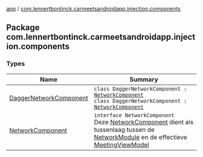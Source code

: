 [app](../index.md) / [com.lennertbontinck.carmeetsandroidapp.injection.components](./index.md)

## Package com.lennertbontinck.carmeetsandroidapp.injection.components

### Types

| Name | Summary |
|---|---|
| [DaggerNetworkComponent](-dagger-network-component/index.md) | `class DaggerNetworkComponent : `[`NetworkComponent`](-network-component/index.md)<br>`class DaggerNetworkComponent : `[`NetworkComponent`](-network-component/index.md) |
| [NetworkComponent](-network-component/index.md) | `interface NetworkComponent`<br>Deze [NetworkComponent](-network-component/index.md) dient als tussenlaag tussen de [NetworkModule](../com.lennertbontinck.carmeetsandroidapp.injection.modules/-network-module/index.md) en de effectieve [MeetingViewModel](../com.lennertbontinck.carmeetsandroidapp.viewmodels/-meeting-view-model/index.md) |
